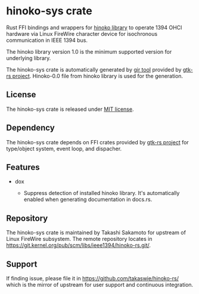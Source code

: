 # hinoko-sys crate

Rust FFI bindings and wrappers for
[hinoko library](https://git.kernel.org/pub/scm/libs/ieee1394/libhinoko.git/) to operate 1394 OHCI
hardware via Linux FireWire character device for isochronous communication in IEEE 1394 bus.

The hinoko library version 1.0 is the minimum supported version for underlying library.

The hinoko-sys crate is automatically generated by [gir tool](https://gtk-rs.org/gir/book/) provided
by [gtk-rs project](https://gtk-rs.org/). Hinoko-0.0 file from hinoko library is used for the
generation.

## License

The hinoko-sys crate is released under [MIT license](https://spdx.org/licenses/MIT.html).

## Dependency

The hinoko-sys crate depends on FFI crates provided by [gtk-rs project](https://gtk-rs.org/) for
type/object system, event loop, and dispacher.

## Features

* dox

   * Suppress detection of installed hinoko library. It's automatically enabled when generating
     documentation in docs.rs.

## Repository

The hinoko-sys crate is maintained by Takashi Sakamoto for upstream of Linux FireWire subsystem.
The remote repository locates in <https://git.kernel.org/pub/scm/libs/ieee1394/hinoko-rs.git/>.

## Support

If finding issue, please file it in <https://github.com/takaswie/hinoko-rs/> which is the mirror of
upstream for user support and continuous integration.
